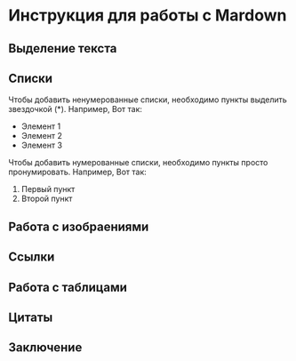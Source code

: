 # Инструкция для работы с Mardown

## Выделение текста

## Списки

Чтобы добавить ненумерованные списки, необходимо пункты выделить звездочкой (*). Например, Вот так:
* Элемент 1
* Элемент 2
* Элемент 3

Чтобы добавить нумерованные списки, необходимо пункты просто пронумировать. Например, Вот так:

1. Первый пункт
2. Второй пункт

## Работа с изобраениями

## Ссылки

## Работа с таблицами

## Цитаты

## Заключение
